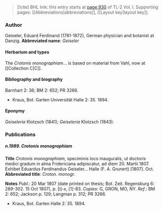 > [!cite] BHL link: this entry starts at [page 930](https://www.biodiversitylibrary.org/page/33121061) of TL-2 Vol. I.
> Supporting pages: [[Abbreviations|abbreviations]], [[Layout key|layout key]].

### Author

Geiseler, Eduard Ferdinand (1781-1872), German physician and botanist at Danzig. 
**Abbreviated name**: *Geiseler*

#### Herbarium and types

The *Crotonis monographiam*... is based on material from Vahl, now at [[Collection C|C]].

#### Bibliography and biography

Barnhart 2: 36; BM 2: 652; PR 3266.
- Kraus, Bot. Garten Universität Halle 2: 35. 1894.

#### Eponymy

*Geiseleria* Klotzsch (1841); *Geiseleria* Klotzsch (1843).

### Publications

##### n.1989. Crotonis monographiam

**Title**
*Crotonis monographiam*, speciminis loco inauguralis, ut doctoris medici gradum in alma Fridericiana adipiscatur, ad diem 20. Martii 1807. Exhibet Eduardus Ferdinandus Geiseler... Halle (F. A. Grunert) \[1807\]. Oct.
**Abbreviated title**: *Croton. monogr.*

**Notes**
*Publ*.: 20 Mar 1807 (date printed on thesis; Bot. Zeit. Regensburg 6: 289-302. 15 Oct 1807), p. \[i\]-x, \[1\]-83. *Copies*: G, GRON, MO, NY.
*Ref*.: BM 2: 652; Jackson p. 129; Langman p. 312; PR 3266.
- Kraus, Bot. Garten Halle 2: 35. 1894.

